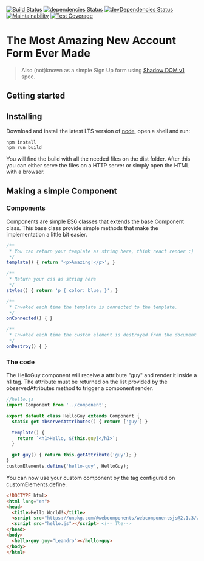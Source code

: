 [![Build Status](https://travis-ci.org/leandrogaspar/work-at-olist-front.svg?branch=master)](https://travis-ci.org/leandrogaspar/work-at-olist-front)
[![dependencies Status](https://david-dm.org/leandrogaspar/work-at-olist-front/status.svg)](https://david-dm.org/leandrogaspar/work-at-olist-front)
[![devDependencies Status](https://david-dm.org/leandrogaspar/work-at-olist-front/dev-status.svg)](https://david-dm.org/leandrogaspar/work-at-olist-front?type=dev)
[![Maintainability](https://api.codeclimate.com/v1/badges/7560336c203482768061/maintainability)](https://codeclimate.com/github/leandrogaspar/work-at-olist-front/maintainability)
[![Test Coverage](https://api.codeclimate.com/v1/badges/7560336c203482768061/test_coverage)](https://codeclimate.com/github/leandrogaspar/work-at-olist-front/test_coverage)

# The Most Amazing New Account Form Ever Made
> Also (not)known as a simple Sign Up form using [Shadow DOM v1](https://developers.google.com/web/fundamentals/web-components/shadowdom) spec.

## Getting started

## Installing

Download and install the latest LTS version of [node](https://nodejs.org/en/download/), open a shell and run: 

```shell
npm install
npm run build
```

You will find the build with all the needed files on the dist folder. After this you can either serve the files on a HTTP server or simply open the HTML with a browser.

## Making a simple Component

### Components

Components are simple ES6 classes that extends the base Component class. This base class provide simple methods that make the implementation a little bit easier.

```js
/**
 * You can return your template as string here, think react render :)
 */
template() { return '<p>Amazing!</p>'; }

/**
 * Return your css as string here
 */
styles() { return 'p { color: blue; }'; }

/**
 * Invoked each time the template is connected to the template.
 */
onConnected() { }

/**
 * Invoked each time the custom element is destroyed from the document's DOM.
 */
onDestroy() { }
```

### The code

The HelloGuy component will receive a attribute "guy" and render it inside a h1 tag. The attribute must be returned on the list provided by the observedAttributes method to trigger a component render.

```js
//hello.js
import Component from '../component';

export default class HelloGuy extends Component {
  static get observedAttributes() { return ['guy'] }

  template() {
    return `<h1>Hello, ${this.guy}</h1>`;
  }

  get guy() { return this.getAttribute('guy'); }
}
customElements.define('hello-guy', HelloGuy);
```

You can now use your custom component by the tag configured on customElements.define.

```html
<!DOCTYPE html>
<html lang="en">
<head>
  <title>Hello World!</title>
  <script src="https://unpkg.com/@webcomponents/webcomponentsjs@2.1.3/webcomponents-loader.js"></script>
  <script src="hello.js"></script> <!-- The-->
</head>
<body>
  <hello-guy guy="Leandro"></hello-guy>
</body>
</html>
```
